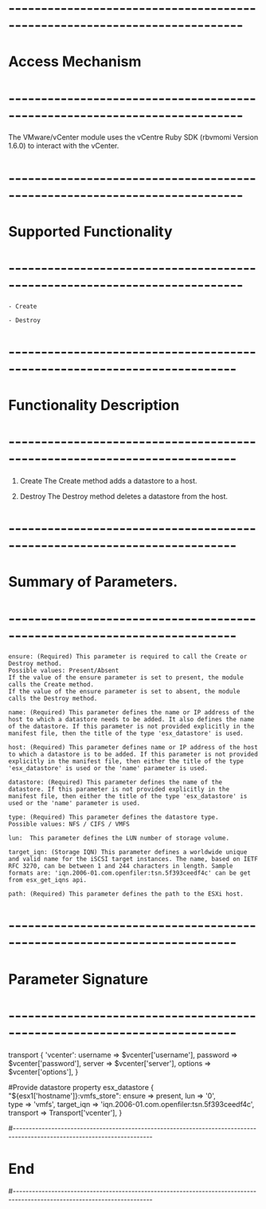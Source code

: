 # --------------------------------------------------------------------------
# Access Mechanism 
# --------------------------------------------------------------------------

The VMware/vCenter module uses the vCentre Ruby SDK (rbvmomi Version 1.6.0) to interact with the vCenter.

# --------------------------------------------------------------------------
#  Supported Functionality
# --------------------------------------------------------------------------

    - Create
        
	- Destroy

# -------------------------------------------------------------------------
# Functionality Description
# -------------------------------------------------------------------------

  1. Create
     The Create method adds a datastore to a host. 
   
  2. Destroy
     The Destroy method deletes a datastore from the host.

# -------------------------------------------------------------------------
# Summary of Parameters.
# -------------------------------------------------------------------------
    
	ensure: (Required) This parameter is required to call the Create or Destroy method.
    Possible values: Present/Absent
    If the value of the ensure parameter is set to present, the module calls the Create method.
    If the value of the ensure parameter is set to absent, the module calls the Destroy method.

    name: (Required) This parameter defines the name or IP address of the host to which a datastore needs to be added. It also defines the name of the datastore. If this parameter is not provided explicitly in the manifest file, then the title of the type 'esx_datastore' is used.        
    
	host: (Required) This parameter defines name or IP address of the host to which a datastore is to be added. If this parameter is not provided explicitly in the manifest file, then either the title of the type 'esx_datastore' is used or the 'name' parameter is used.       
    
    datastore: (Required) This parameter defines the name of the datastore. If this parameter is not provided explicitly in the manifest file, then either the title of the type 'esx_datastore' is used or the 'name' parameter is used.

	type: (Required) This parameter defines the datastore type.
    Possible values: NFS / CIFS / VMFS
	
	lun:  This parameter defines the LUN number of storage volume.
	
	target_iqn: (Storage IQN) This parameter defines a worldwide unique and valid name for the iSCSI target instances. The name, based on IETF RFC 3270, can be between 1 and 244 characters in length. Sample formats are: 'iqn.2006-01.com.openfiler:tsn.5f393ceedf4c' can be get from esx_get_iqns api. 

	path: (Required) This parameter defines the path to the ESXi host.

            
# -------------------------------------------------------------------------
# Parameter Signature 
# -------------------------------------------------------------------------

transport { 'vcenter':
  username => $vcenter['username'],
  password => $vcenter['password'],
  server   => $vcenter['server'],
  options  => $vcenter['options'],
}

#Provide datastore property
esx_datastore { "${esx1['hostname']}:vmfs_store":
  ensure    	=> present,
  lun	    	=> '0',  
  type      	=> 'vmfs',
  target_iqn 	=> 'iqn.2006-01.com.openfiler:tsn.5f393ceedf4c',
  transport 	=> Transport['vcenter'],
}

#-------------------------------------------------------------------------------------------------------------------------
# End
#-------------------------------------------------------------------------------------------------------------------------   
